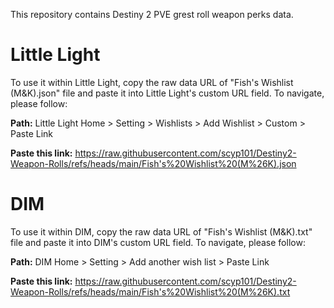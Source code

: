 This repository contains Destiny 2 PVE grest roll weapon perks data.

# Little Light
To use it within Little Light, copy the raw data URL of "Fish's Wishlist (M&K).json" file and paste it into Little Light's custom URL field. To navigate, please follow:

**Path:** Little Light Home > Setting > Wishlists > Add Wishlist > Custom > Paste Link

**Paste this link:** https://raw.githubusercontent.com/scyp101/Destiny2-Weapon-Rolls/refs/heads/main/Fish's%20Wishlist%20(M%26K).json

# DIM

To use it within DIM, copy the raw data URL of "Fish's Wishlist (M&K).txt" file and paste it into DIM's custom URL field. To navigate, please follow:

**Path:** DIM Home > Setting > Add another wish list > Paste Link

**Paste this link:** https://raw.githubusercontent.com/scyp101/Destiny2-Weapon-Rolls/refs/heads/main/Fish's%20Wishlist%20(M%26K).txt
